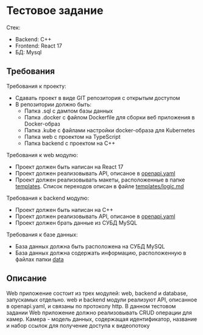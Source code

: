 # Тестовое задание
Стек:
- Backend: C++
- Frontend: React 17
- БД: Mysql

## Требования

Требования к проекту:
 - Сдавать проект в виде GIT репозитория с открытым доступом
 - В репозитории должно быть: 
    - Папка .sql с дампом базы данных
    - Папка .docker с файлом Dockerfile для сборки веб приложения в Docker-образ
    - Папка .kube с файлами настройки docker-образа для Kubernetes
    - Папка web с проектом на TypeScript
    - Папка backend с проектом на C++

Требования к web модулю:
- Проект должен быть написан на React 17
- Проект должен реализовывать API, описаное в [openapi.yaml](openapi.yaml)
- Проект должен реализовывать макеты, расположенные в папке [templates](templates). Список переходов описан в файле [templates/logic.md](templates/logic.md)

Требования к backend модулю:
- Проект должен быть написан на C++
- Проект должен реализовывать API, описаное в [openapi.yaml](openapi.yaml)
- Проект должен брать данные из СУБД MySQL

Требования к базе данных:
- База данных должна быть расположена на СУБД MySQL
- База данных должна содержать информацию, расположенную в файлах папки [data](data)

## Описание
Web приложение состоит из трех модулей: web, backend и database, запускамых отдельно. web и backend модули реализуют API, описанное в openapi.yaml, и связаны по протоколу http. В данном тестовом задании Web приложение должно реализовывать CRUD операции для камер. Камера - модель данных, содержащая идентификатор, название и набор ссылок для получение доступа к видеопотоку